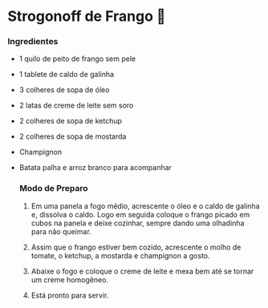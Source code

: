 # Strogonoff de Frango :chicken:

### Ingredientes

* 1 quilo de peito de frango sem pele

* 1 tablete de caldo de galinha

* 3 colheres de sopa de óleo

* 2 latas de creme de leite sem soro

* 2 colheres de sopa de ketchup

* 2 colheres de sopa de mostarda

* Champignon

* Batata palha e arroz branco para acompanhar

  

  ### Modo de Preparo

  1. Em uma panela a fogo médio, acrescente o óleo e o caldo de galinha e, dissolva o caldo. Logo em seguida coloque o frango picado em cubos na panela e deixe cozinhar, sempre dando uma olhadinha para não queimar.

  2. Assim que o frango estiver bem cozido, acrescente o molho de tomate, o ketchup, a mostarda e champignon a gosto.

  3. Abaixe o fogo e coloque o creme de leite e mexa bem até se tornar um creme homogêneo.

  4. Está pronto para servir.

     

  
